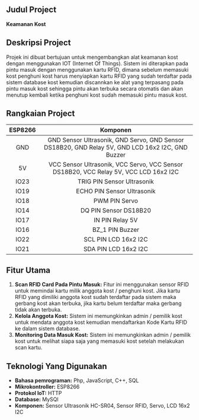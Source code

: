 ## Judul Project

**Keamanan Kost**

## Deskripsi Project

Projek ini dibuat bertujuan untuk mengembangkan alat keamanan kost dengan menggunakan IOT (Internet Of Things). Sistem ini diterapkan pada pintu masuk dengan menggunakan kartu RFID, dimana sebelum memasuki kost penghuni kost harus menyiapkan kartu RFID yang sudah terdaftar pada sistem database kost kemudian discannkan ke alat yang terpasang pada pintu masuk kost sehingga pintu akan terbuka secara otomatis dan akan menutup kembali ketika penghuni kost sudah memasuki pintu masuk kost.

## Rangkaian Project
| ESP8266 | Komponen    |
| :---:   | :---: |
| GND |  GND Sensor Ultrasonik, GND Servo, GND Sensor DS18B20, GND Relay 5V, GND LCD 16x2 I2C, GND Buzzer |
| 5V   | VCC Sensor Ultrasonik, VCC Servo, VCC Sensor DS18B20, VCC Relay 5V, VCC LCD 16x2 I2C |
| IO23   | TRIG PIN Sensor Ultrasonik |
| IO19   | ECHO PIN Sensor Ultrasonik |
| IO18   | PWM PIN Servo |
| IO14   | DQ PIN Sensor DS18B20 |
| IO17   | IN PIN Relay 5V |
| IO16   | BZ_1 PIN Buzzer |
| IO22   | SCL PIN LCD 16x2 I2C |
| IO21  | SDA PIN LCD 16x2 I2C |

## Fitur Utama

1. **Scan RFID Card Pada Pintu Masuk:** Fitur ini menggunakan sensor RFID untuk memindai kartu milik anggota kost / penghuni kost. Jika kartu RFID yang dimiliki anggota kost sudah terdaftar pada sistem maka gerbang kost akan terbuka, jika kartu belum terdaftar maka gerbang tidak akan terbuka.
2. **Kelola Anggota Kost:** Sistem ini memungkinkan admin / pemilik kost untuk mendata anggota kost kemudian mendaftarkan Kode Kartu RFID ke dalam sistem database.
3. **Monitoring Data Masuk Kost:** Sistem ini memungkinkan admin / pemilik kost untuk melihat siapa saja yang memasuki kost setelah melakukan scan kartu.

## Teknologi Yang Digunakan

- **Bahasa pemrograman:** Php, JavaScript, C++, SQL
- **Mikrokontroller:** ESP8266
- **Protokol IoT:** HTTP
- **Database:** MySQl
- **Komponen:** Sensor Ultrasonik HC-SR04, Sensor RFID, Servo, LCD 16x2 I2C
